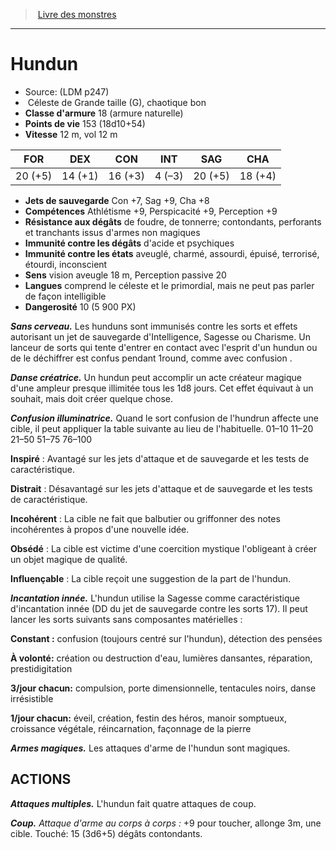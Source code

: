﻿> [Livre des monstres](tome_of_beasts.md)

---

# Hundun

- Source: (LDM p247)
-  Céleste de Grande taille (G), chaotique bon
- **Classe d'armure** 18 (armure naturelle)
- **Points de vie** 153 (18d10+54)
- **Vitesse** 12 m, vol 12 m

|FOR|DEX|CON|INT|SAG|CHA|
|---|---|---|---|---|---|
|20 (+5)|14 (+1)|16 (+3)|4 (–3)|20 (+5)|18 (+4)|

- **Jets de sauvegarde** Con +7, Sag +9, Cha +8
- **Compétences** Athlétisme +9, Perspicacité +9, Perception +9
- **Résistance aux dégâts** de foudre, de tonnerre; contondants, perforants et tranchants issus d'armes non magiques
- **Immunité contre les dégâts** d'acide et psychiques
- **Immunité contre les états** aveuglé, charmé, assourdi, épuisé, terrorisé, étourdi, inconscient
- **Sens** vision aveugle 18 m, Perception passive 20
- **Langues** comprend le céleste et le primordial, mais ne peut pas parler de façon intelligible
- **Dangerosité** 10 (5 900 PX)

**_Sans cerveau._** Les hunduns sont immunisés contre les sorts et effets autorisant un jet de sauvegarde d'Intelligence, Sagesse ou Charisme. Un lanceur de sorts qui tente d'entrer en contact avec l'esprit d'un hundun ou de le déchiffrer est confus pendant 1round, comme avec confusion .

**_Danse créatrice._** Un hundun peut accomplir un acte créateur magique d'une ampleur presque illimitée tous les 1d8 jours. Cet effet équivaut à un souhait, mais doit créer quelque chose.

**_Confusion illuminatrice._** Quand le sort confusion de l'hundrun affecte une cible, il peut appliquer la table suivante au lieu de l'habituelle.
01–10 11–20 21–50 51–75 76–100

**Inspiré** : Avantagé sur les jets d'attaque et de sauvegarde et les tests de caractéristique.

**Distrait** : Désavantagé sur les jets d'attaque et de sauvegarde et les tests de caractéristique.

**Incohérent** : La cible ne fait que balbutier ou griffonner des notes incohérentes à propos d'une nouvelle idée.

**Obsédé** : La cible est victime d'une coercition mystique
l'obligeant à créer un objet magique de qualité.

**Influençable** : La cible reçoit une suggestion de la part de l'hundun.

**_Incantation innée._** L'hundun utilise la Sagesse comme caractéristique d'incantation innée (DD du jet de sauvegarde contre les sorts 17). Il peut lancer les sorts suivants sans composantes matérielles :

**Constant :** confusion (toujours centré sur l'hundun), détection des pensées

**À volonté:** création ou destruction d'eau, lumières dansantes, réparation, prestidigitation

**3/jour chacun:** compulsion, porte dimensionnelle, tentacules noirs, danse irrésistible

**1/jour chacun:** éveil, création, festin des héros, manoir somptueux, croissance végétale, réincarnation, façonnage de la pierre

**_Armes magiques._** Les attaques d'arme de l'hundun sont magiques.

## ACTIONS

**_Attaques multiples._** L'hundun fait quatre attaques de coup.

**_Coup._** _Attaque d'arme au corps à corps :_ +9 pour toucher, allonge 3m, une cible. Touché: 15 (3d6+5) dégâts contondants.

